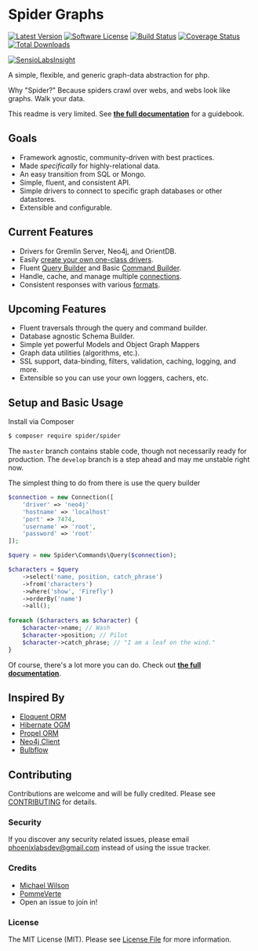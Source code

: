 # Spider Graphs
[![Latest Version](https://img.shields.io/github/release/chrismichaels84/spider-graph.svg?style=flat-square)](https://github.com/chrismichaels84/spider-graph/releases)
[![Software License](https://img.shields.io/badge/license-MIT-brightgreen.svg?style=flat-square)](LICENSE.md)
[![Build Status](https://travis-ci.org/chrismichaels84/Spider-Graph.svg?branch=master)](https://travis-ci.org/chrismichaels84/Spider-Graph)
[![Coverage Status](https://coveralls.io/repos/chrismichaels84/Spider-Graph/badge.svg?branch=master)](https://coveralls.io/r/chrismichaels84/Spider-Graph?branch=master)
[![Total Downloads](https://img.shields.io/packagist/dt/michaels/spider.svg?style=flat-square)](https://packagist.org/packages/michaels/spider)

[![SensioLabsInsight](https://insight.sensiolabs.com/projects/374720ec-b7db-47fc-b958-cc240cf06fbb/big.png)](https://insight.sensiolabs.com/projects/374720ec-b7db-47fc-b958-cc240cf06fbb)

A simple, flexible, and generic graph-data abstraction for php.

Why "Spider?" Because spiders crawl over webs, and webs look like graphs. Walk your data.

This readme is very limited.
See **[the full documentation](http://spider-ogm.readthedocs.org/en/develop/)** for a guidebook.

## Goals
  * Framework agnostic, community-driven with best practices.
  * Made *specifically* for highly-relational data.
  * An easy transition from SQL or Mongo.
  * Simple, fluent, and consistent API.
  * Simple drivers to connect to specific graph databases or other datastores.
  * Extensible and configurable.

## Current Features
  * Drivers for Gremlin Server, Neo4j, and OrientDB.
  * Easily [create your own one-class drivers](create-driver.md).
  * Fluent [Query Builder](command-builder.md) and Basic [Command Builder](command-builder.md).
  * Handle, cache, and manage multiple [connections](getting-started.md).
  * Consistent responses with various [formats](responses.md).
  
## Upcoming Features
  * Fluent traversals through the query and command builder.
  * Database agnostic Schema Builder.
  * Simple yet powerful Models and Object Graph Mappers
  * Graph data utilities (algorithms, etc.).
  * SSL support, data-binding, filters, validation, caching, logging, and more.
  * Extensible so you can use your own loggers, cachers, etc.
  
## Setup and Basic Usage
Install via Composer
``` bash
$ composer require spider/spider
```

The `master` branch contains stable code, though not necessarily ready for production.
The `develop` branch is a step ahead and may me unstable right now.

The simplest thing to do from there is use the query builder
```php
$connection = new Connection([
    'driver' => 'neo4j'
    'hostname' => 'localhost'
    'port' => 7474,
    'username' => 'root',
    'password' => 'root'
]);

$query = new Spider\Commands\Query($connection);

$characters = $query
    ->select('name, position, catch_phrase')
    ->from('characters')
    ->where('show', 'Firefly')
    ->orderBy('name')
    ->all();
    
foreach ($characters as $character) {
    $character->name; // Wash
    $character->position; // Pilot
    $character->catch_phrase; // "I am a leaf on the wind."
}
```

Of course, there's a lot more you can do.
Check out **[the full documentation](http://http://spider-ogm.readthedocs.org/)**.

## Inspired By
  * [Eloquent ORM](http://laravel.com/docs/5.0/eloquent)
  * [Hibernate OGM](http://hibernate.org/ogm/)
  * [Propel ORM](http://propelorm.org)
  * [Neo4j Client](https://github.com/neoxygen/neo4j-neoclient)
  * [Bulbflow](http://bulbflow.com/)
  
## Contributing
Contributions are welcome and will be fully credited. Please see [CONTRIBUTING](contributing.md) for details.

### Security
If you discover any security related issues, please email phoenixlabsdev@gmail.com instead of using the issue tracker.

### Credits
- [Michael Wilson](https://github.com/chrismichaels84)
- [PommeVerte](https://github.com/PommeVerte)
- Open an issue to join in!

### License
The MIT License (MIT). Please see [License File](license.md) for more information.
  
